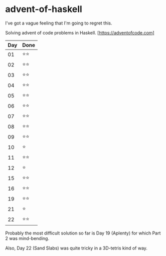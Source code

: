# advent-of-haskell
I've got a vague feeling that I'm going to regret this.

Solving advent of code problems in Haskell.
[https://adventofcode.com]

|Day|Done|
|---|----|
|01 |⭐️⭐️|
|02 |⭐️⭐️|
|03 |⭐️⭐️|
|04 |⭐️⭐️|
|05 |⭐️⭐️|
|06 |⭐️⭐️|
|07 |⭐️⭐️|
|08 |⭐️⭐️|
|09 |⭐️⭐️|
|10|⭐️ |
|11|⭐️⭐️|
|12|⭐️ |
|15|⭐️⭐️|
|16|⭐️⭐️|
|19|⭐️⭐️|
|21|⭐️ |
|22|⭐️⭐️|

Probably the most difficult solution so far is Day 19 (Aplenty) for which Part 2 was mind-bending.

Also, Day 22 (Sand Slabs) was quite tricky in a 3D-tetris kind of way.
